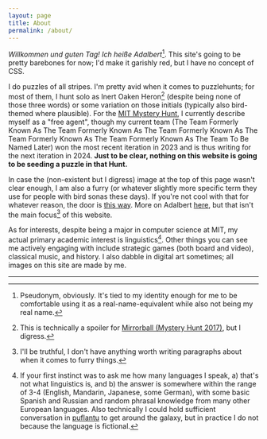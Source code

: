 ```yaml
---
layout: page
title: About
permalink: /about/
---
```


*Willkommen und guten Tag! Ich heiße Adalbert*[^name]. This site's going to be pretty barebones for now; I'd make it garishly red, but I have no concept of CSS.

<!-- ![Hello!]( "Uh, is this how waving works? OK.") -->

I do puzzles of all stripes. I'm pretty avid when it comes to puzzlehunts; for most of them, I hunt solo as Inert Oaken Heron[^heron] (despite being none of those three words) or some variation on those initials (typically also bird-themed where plausible). For the [MIT Mystery Hunt](https://puzzles.mit.edu/), I currently describe myself as a "free agent", though my current team (The Team Formerly Known As The Team Formerly Known As The Team Formerly Known As The Team Formerly Known As The Team Formerly Known As The Team To Be Named Later) won the most recent iteration in 2023 and is thus writing for the next iteration in 2024. **Just to be clear, nothing on this website is going to be seeding a puzzle in that Hunt.**

In case the (non-existent but I digress) image at the top of this page wasn't clear enough, I am also a furry (or whatever slightly more specific term they use for people with bird sonas these days). If you're not cool with that for whatever reason, the door is [this way](https://soatok.blog/2023/01/27/dogwhistles-and-other-falsehoods-uttered-about-furries/). More on Adalbert [here](/adalbert.md), but that isn't the main focus[^focus] of this website.

As for interests, despite being a major in computer science at MIT, my actual primary academic interest is linguistics[^linguistics]. Other things you can see me actively engaging with include strategic games (both board and video), classical music, and history. I also dabble in digital art sometimes; all images on this site are made by me.

---

[^name]: Pseudonym, obviously. It's tied to my identity enough for me to be comfortable using it as a real-name-equivalent while also not being my real name.
[^heron]: This is technically a spoiler for [Mirrorball (Mystery Hunt 2017)](https://puzzles.mit.edu/2017/puzzle/mirrorball.html), but I digress.
[^focus]: I'll be truthful, I don't have anything worth writing paragraphs about when it comes to furry things.
[^linguistics]: If your first instinct was to ask me how many languages I speak, a) that's not what linguistics is, and b) the answer is somewhere within the range of 3-4 (English, Mandarin, Japanese, some German), with some basic Spanish and Russian and random phrasal knowledge from many other European languages. Also technically I could hold sufficient conversation in [puflantu](https://2019.galacticpuzzlehunt.com/artifacts.html) to get around the galaxy, but in practice I do not because the language is fictional.